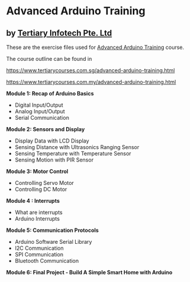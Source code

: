 # Advanced Arduino Training
## by [Tertiary Infotech Pte. Ltd](https://www.tertiarycourses.com.sg/)

These are the exercise files used for [Advanced Arduino Training](https://www.tertiarycourses.com.sg/advanced-arduino-training.html) course. 

The course outline can be found in 

https://www.tertiarycourses.com.sg/advanced-arduino-training.html

https://www.tertiarycourses.com.my/advanced-arduino-training.html



<p><strong>Module 1: Recap of Arduino Basics</strong></p>
<ul>
<li>Digital Input/Output</li>
<li>Analog Input/Output</li>
<li>Serial Communication</li>
</ul>
<p><strong>Module 2: Sensors and Display</strong></p>
<ul>
<li>Display Data with LCD Display</li>
<li>Sensing Distance with Ultrasonics Ranging Sensor</li>
<li>Sensing Temperature with Temperature Sensor</li>
<li>Sensing Motion with PIR Sensor</li>
</ul>
<p><strong>Module 3: Motor Control</strong></p>
<ul>
<li>Controlling Servo Motor</li>
<li>Controlling DC Motor</li>
</ul>
<p><strong>Module 4 : Interrupts</strong></p>
<ul>
<li>What are interrupts</li>
<li>Arduino Interrupts</li>
</ul>
<p><strong>Module 5: Communication Protocols</strong></p>
<ul>
<li>Arduino Software Serial Library</li>
<li>I2C Communication</li>
<li>SPI Communication</li>
<li>Bluetooth Communication</li>
</ul>
<p><strong>Module 6: Final Project - Build A Simple Smart Home with Arduino</strong></p>
